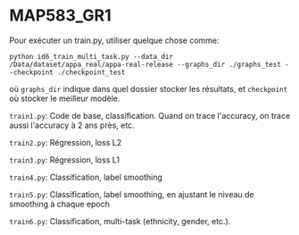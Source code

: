 # MAP583_GR1

Pour exécuter un train.py, utiliser quelque chose comme:

`python id6_train_multi_task.py --data_dir /Data/dataset/appa_real/appa-real-release --graphs_dir ./graphs_test --checkpoint ./checkpoint_test`

où `graphs_dir` indique dans quel dossier stocker les résultats, et `checkpoint` où stocker le meilleur modèle.

`train1.py`: Code de base, classification. Quand on trace l'accuracy, on trace aussi l'accuracy à 2 ans près, etc.

`train2.py`: Régression, loss L2

`train3.py`: Régression, loss L1

`train4.py`: Classification, label smoothing

`train5.py`: Classification, label smoothing, en ajustant le niveau de smoothing à chaque epoch

`train6.py`: Classification, multi-task (ethnicity, gender, etc.).
